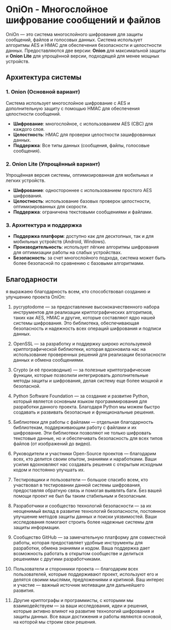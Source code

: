 # OniOn - Многослойное шифрование сообщений и файлов

OniOn — это система многослойного шифрования для защиты сообщений, файлов и голосовых данных. Система использует алгоритмы AES и HMAC для обеспечения безопасности и целостности данных. Предоставляются две версии: **Onion** для максимальной защиты и **Onion Lite** для упрощённой версии, подходящей для менее мощных устройств.

## Архитектура системы

### 1. Onion (Основной вариант)
Система использует многослойное шифрование с AES и дополнительную защиту с помощью HMAC для обеспечения целостности сообщений.

- **Шифрование**: многослойное, с использованием AES (CBC) для каждого слоя.
- **Целостность**: HMAC для проверки целостности зашифрованных данных.
- **Поддержка**: Все типы данных (сообщения, файлы, голосовые сообщения).

### 2. Onion Lite (Упрощённый вариант)
Упрощённая версия системы, оптимизированная для мобильных и легких устройств.

- **Шифрование**: одностороннее с использованием простого AES шифрования.
- **Целостность**: использование базовых проверок целостности, оптимизированных для скорости.
- **Поддержка**: ограничена текстовыми сообщениями и файлами.

### 3. Архитектура и поддержка
- **Поддержка платформ**: доступно как для десктопных, так и для мобильных устройств (Android, Windows).
- **Производительность**: использует лёгкие алгоритмы шифрования для оптимизации работы на слабых устройствах.
- **Безопасность**: за счет многослойного подхода, система может быть более безопасной по сравнению с базовыми алгоритмами.

## Благодарности

я выражаею благодарность всем, кто способствовал созданию и улучшению проекта OniOn:

1. pycryptodome — за предоставление высококачественного набора инструментов для реализации криптографических алгоритмов, таких как AES, HMAC и другие, которые составляют ядро нашей системы шифрования. Это библиотека, обеспечивающая безопасность и надежность всех операций шифрования и подписи данных.


2. OpenSSL — за разработку и поддержку широко используемой криптографической библиотеки, которая вдохновила нас на использование проверенных решений для реализации безопасности данных и обмена сообщениями.


3. Crypto (и её производные) — за полезные криптографические функции, которые позволили интегрировать дополнительные методы защиты и шифрования, делая систему еще более мощной и безопасной.


4. Python Software Foundation — за создание и развитие Python, который является основным языком программирования для разработки данного проекта. Благодаря Python мы можем быстро создавать и развивать безопасные и функциональные решения.


5. Библиотеки для работы с файлами — отдельная благодарность библиотекам, поддерживающим работу с файлами и их шифрование. Эти библиотеки позволяют не только шифровать текстовые данные, но и обеспечивать безопасность для всех типов файлов (от изображений до видео).


6. Руководители и участники Open-Source проектов — благодарим всех, кто делится своим опытом, знаниями и наработками. Ваши усилия вдохновляют нас создавать решения с открытым исходным кодом и постоянно улучшать их.


7. Тестировщики и пользователи — большое спасибо всем, кто участвовал в тестировании данной системы шифрования, предоставляя обратную связь и помогая выявлять баги. Без вашей помощи проект не был бы таким стабильным и безопасным.


8. Разработчики и сообщество технологий безопасности — за их неоценимый вклад в развитие технологий безопасности, постоянное улучшение методов защиты данных и поиски уязвимостей. Ваши исследования помогают строить более надежные системы для защиты информации.


9. Сообщество GitHub — за замечательную платформу для совместной работы, которая предоставляет удобные инструменты для разработки, обмена знаниями и кодом. Ваша поддержка дает возможность работать в открытом сообществе и делиться решениями с другими разработчиками.


10. Пользователи и сторонники проекта — благодарим всех пользователей, которые поддерживают проект, используют его и делятся своими мыслями, предложениями и критикой. Ваш интерес и участие — важный источник мотивации для дальнейшего развития.


11. Другие криптографы и программисты, с которыми мы взаимодействуем — за ваши исследования, идеи и решения, которые активно влияют на развитие технологий шифрования и защиты данных. Все ваши достижения и работы являются основой, на которой мы строим свои решения.
